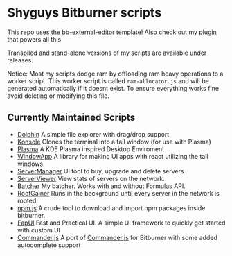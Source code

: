 # Shyguys Bitburner scripts

This repo uses the [bb-external-editor](https://github.com/shyguy1412/bb-external-editor) template!
Also check out my [plugin](https://github.com/NilsRamstoeck/esbuild-bitburner-plugin) that powers all this

Transpiled and stand-alone versions of my scripts are available under releases.

Notice: Most my scripts dodge ram by offloading ram heavy operations to a worker script. This worker script is called `ram-allocator.js` and will be generated automatically if it doesnt exist. To ensure everything works fine avoid deleting or modifying this file.

## Currently Maintained Scripts

- [Dolphin](./doc/Dolphin.md) A simple file explorer with drag/drop support
- [Konsole](./doc/Konsole.md) Clones the terminal into a tail window (for use with Plasma)
- [Plasma](./doc/Plasma.md) A KDE Plasma inspired Desktop Enviroment
- [WindowApp](./doc/WindowApp.md) A library for making UI apps with react utilizing the tail windows.
- [ServerManager](./doc/ServerManager.md) UI tool to buy, upgrade and delete servers
- [ServerViewer](./doc/ServerViewer.md) View stats of servers on the network.
- [Batcher](./doc/Batcher.md) My batcher. Works with and without Formulas API.
- [RootGainer](./doc/RootGainer.md) Runs in the background until every server in the network is rooted.
- [npm.js](./doc/npm.md) A crude tool to download and import npm packages inside bitburner.
- [FapUI](./doc/FapUI.md) Fast and Practical UI. A simple UI framework to quickly get started with custom UI
- [Commander.js](./doc/Commander.md) A port of [Commander.js](https://www.npmjs.com/package/commander) for Bitburner with some added autocomplete support
